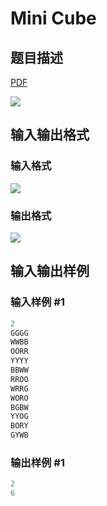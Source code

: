 # Mini Cube

## 题目描述

[problemUrl]: https://uva.onlinejudge.org/index.php?option=com_onlinejudge&Itemid=8&category=22&page=show_problem&problem=1948

[PDF](https://uva.onlinejudge.org/external/110/p11007.pdf)

![](https://cdn.luogu.com.cn/upload/vjudge_pic/UVA11007/b30a46609640511eceed4e3e8b7808e9bf8eddb1.png)

## 输入输出格式

### 输入格式

![](https://cdn.luogu.com.cn/upload/vjudge_pic/UVA11007/94c76f7e4431c2e8ac6fcf7be08e9f0347643b76.png)

### 输出格式

![](https://cdn.luogu.com.cn/upload/vjudge_pic/UVA11007/619b9b48a15556e460238bc51778c813a75e18a8.png)

## 输入输出样例

### 输入样例 #1

```cpp
2
GGGG
WWBB
OORR
YYYY
BBWW
RROO
WRRG
WORO
BGBW
YYOG
BORY
GYWB
```


### 输出样例 #1

```cpp
2
6
```


